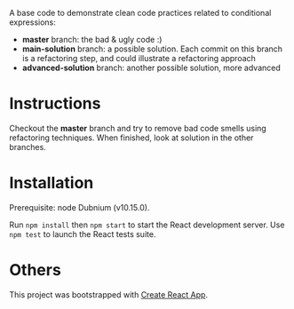 A base code to demonstrate clean code practices related to conditional expressions:
- **master** branch: the bad & ugly code :)
- **main-solution** branch: a possible solution. Each commit on this branch is a refactoring step, and could illustrate a refactoring approach
- **advanced-solution** branch: another possible solution, more advanced

# Instructions
Checkout the **master** branch and try to remove bad code smells using refactoring techniques.
When finished, look at solution in the other branches.


# Installation

Prerequisite: node Dubnium (v10.15.0).

Run `npm install` then `npm start` to start the React development server.
Use `npm test` to launch the React tests suite.


# Others
This project was bootstrapped with [Create React App](https://github.com/facebook/create-react-app).
